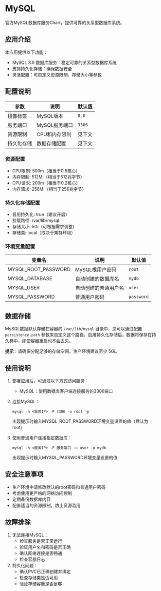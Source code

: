 # MySQL

官方MySQL数据库服务Chart，提供可靠的关系型数据库系统。

## 应用介绍

本应用提供以下功能：
- MySQL 8.0 数据库服务：稳定可靠的关系型数据库系统
- 支持持久化存储：确保数据安全
- 灵活配置：可自定义资源限制、存储大小等参数

## 配置说明

| 参数 | 说明 | 默认值 |
|------|------|--------|
| 镜像标签 | MySQL版本 | `8.0` |
| 服务端口 | MySQL服务端口 | `3306` |
| 资源限制 | CPU和内存限制 | 见下文 |
| 持久化存储 | 数据存储配置 | 见下文 |

### 资源配置
- CPU限制: 500m（相当于0.5核心）
- 内存限制: 512Mi（相当于512兆字节）
- CPU请求: 200m（相当于0.2核心）
- 内存请求: 256Mi（相当于256兆字节）

### 持久化存储配置
- 启用持久化: true（建议开启）
- 挂载路径: /var/lib/mysql
- 存储大小: 5Gi（可根据需求调整）
- 存储类: local（取决于集群环境）

### 环境变量配置

| 变量名 | 说明 | 默认值 |
|--------|------|--------|
| MYSQL_ROOT_PASSWORD | MySQL根用户密码 | `root` |
| MYSQL_DATABASE | 自动创建的数据库名 | `mydb` |
| MYSQL_USER | 自动创建的普通用户名 | `user` |
| MYSQL_PASSWORD | 普通用户密码 | `password` |

## 数据存储

MySQL数据默认存储在容器的 `/var/lib/mysql` 目录中，您可以通过配置 `persistence.path` 参数来自定义这个路径。启用持久化存储后，数据将保存在持久卷中，即使容器重启也不会丢失。

**提示**：请确保分配足够的存储空间，生产环境建议至少 5Gi。

## 使用说明

1. 部署应用后，可通过以下方式访问服务：
   - MySQL：使用数据库客户端连接服务的3306端口

2. 连接MySQL：
   ```
   mysql -h <服务IP> -P 3306 -u root -p
   ```
   出现提示时输入MYSQL_ROOT_PASSWORD环境变量设置的值（默认为root）

3. 使用普通用户连接指定数据库：
   ```
   mysql -h <服务IP> -P 服务端口 -u user -p mydb
   ```
   出现提示时输入MYSQL_PASSWORD环境变量设置的值

## 安全注意事项

- 生产环境中请修改默认的root密码和普通用户密码
- 考虑使用更严格的网络访问控制
- 定期备份数据库内容
- 配置适当的资源限制，防止资源滥用

## 故障排除

1. 无法连接MySQL：
   - 检查服务是否正常运行
   - 验证用户名和密码是否正确
   - 确认网络连接是否畅通
   - 检查容器日志
2. 持久化问题：
   - 确认PVC已正确创建并绑定
   - 检查存储类是否可用
   - 验证存储容量是否足够 